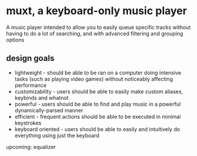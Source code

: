 # muxt, a keyboard-only music player

A music player intended to allow you to easily queue specific tracks without having to do a lot of searching, and with advanced filtering and grouping options

## design goals

- lightweight - should be able to be ran on a computer doing intensive tasks (such as playing video games) without noticeably affecting performance
- customizability - users should be able to easily make custom aliases, keybinds and whatnot
- powerful - users should be able to find and play music in a powerful dynamically-parsed manner
- efficient - frequent actions should be able to be executed in minimal keystrokes
- keyboard oriented - users should be able to easily and intuitively do everything using just the keyboard


upcoming: equalizer